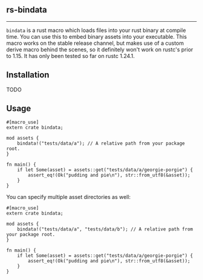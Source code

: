 ## rs-bindata

------------------------------------------------------------------------------

`bindata` is a rust macro which loads files into your rust binary at compile
time. You can use this to embed binary assets into your executable. This macro
works on the stable release channel, but makes use of a custom derive macro
behind the scenes, so it definitely won't work on rustc's prior to 1.15. It has
only been tested so far on rustc 1.24.1.


## Installation

TODO

## Usage

```
#[macro_use]
extern crate bindata;

mod assets {
    bindata!("tests/data/a"); // A relative path from your package root.
}

fn main() {
    if let Some(asset) = assets::get("tests/data/a/georgie-porgie") {
        assert_eq!(Ok("pudding and pie\n"), str::from_utf8(&asset));
    }
}
```

You can specify multiple asset directories as well:

```
#[macro_use]
extern crate bindata;

mod assets {
    bindata!("tests/data/a", "tests/data/b"); // A relative path from your package root.
}

fn main() {
    if let Some(asset) = assets::get("tests/data/a/georgie-porgie") {
        assert_eq!(Ok("pudding and pie\n"), str::from_utf8(&asset));
    }
}
```
